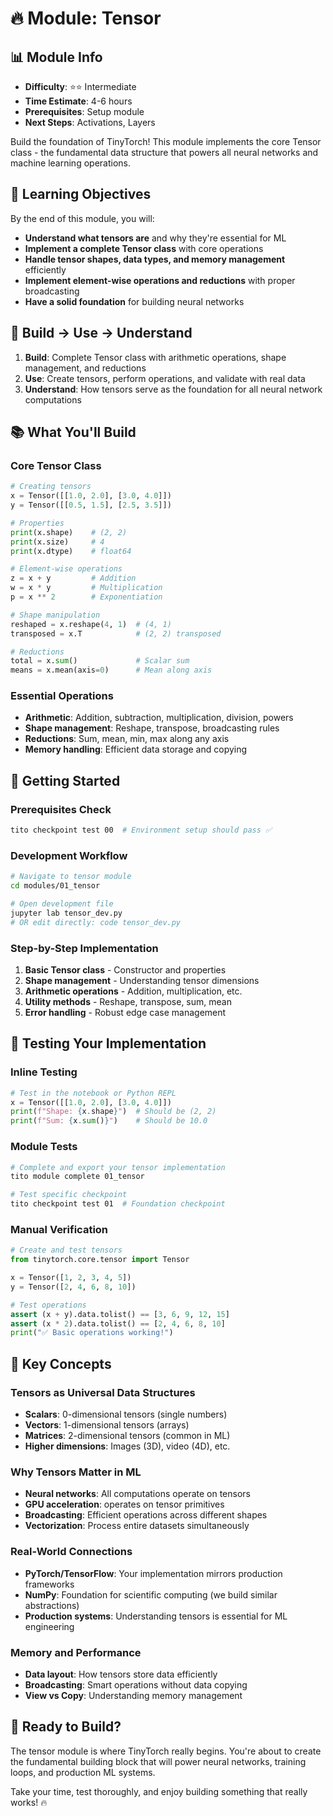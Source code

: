# 🔥 Module: Tensor

## 📊 Module Info
- **Difficulty**: ⭐⭐ Intermediate
- **Time Estimate**: 4-6 hours
- **Prerequisites**: Setup module
- **Next Steps**: Activations, Layers

Build the foundation of TinyTorch! This module implements the core Tensor class - the fundamental data structure that powers all neural networks and machine learning operations.

## 🎯 Learning Objectives

By the end of this module, you will:
- **Understand what tensors are** and why they're essential for ML
- **Implement a complete Tensor class** with core operations
- **Handle tensor shapes, data types, and memory management** efficiently
- **Implement element-wise operations and reductions** with proper broadcasting
- **Have a solid foundation** for building neural networks

## 🧠 Build → Use → Understand

1. **Build**: Complete Tensor class with arithmetic operations, shape management, and reductions
2. **Use**: Create tensors, perform operations, and validate with real data
3. **Understand**: How tensors serve as the foundation for all neural network computations

## 📚 What You'll Build

### Core Tensor Class
```python
# Creating tensors
x = Tensor([[1.0, 2.0], [3.0, 4.0]])
y = Tensor([[0.5, 1.5], [2.5, 3.5]])

# Properties
print(x.shape)    # (2, 2)
print(x.size)     # 4
print(x.dtype)    # float64

# Element-wise operations
z = x + y         # Addition
w = x * y         # Multiplication
p = x ** 2        # Exponentiation

# Shape manipulation
reshaped = x.reshape(4, 1)  # (4, 1)
transposed = x.T            # (2, 2) transposed

# Reductions
total = x.sum()             # Scalar sum
means = x.mean(axis=0)      # Mean along axis
```

### Essential Operations
- **Arithmetic**: Addition, subtraction, multiplication, division, powers
- **Shape management**: Reshape, transpose, broadcasting rules
- **Reductions**: Sum, mean, min, max along any axis
- **Memory handling**: Efficient data storage and copying

## 🚀 Getting Started

### Prerequisites Check
```bash
tito checkpoint test 00  # Environment setup should pass ✅
```

### Development Workflow
```bash
# Navigate to tensor module
cd modules/01_tensor

# Open development file
jupyter lab tensor_dev.py
# OR edit directly: code tensor_dev.py
```

### Step-by-Step Implementation
1. **Basic Tensor class** - Constructor and properties
2. **Shape management** - Understanding tensor dimensions
3. **Arithmetic operations** - Addition, multiplication, etc.
4. **Utility methods** - Reshape, transpose, sum, mean
5. **Error handling** - Robust edge case management

## 🧪 Testing Your Implementation

### Inline Testing
```python
# Test in the notebook or Python REPL
x = Tensor([[1.0, 2.0], [3.0, 4.0]])
print(f"Shape: {x.shape}")  # Should be (2, 2)
print(f"Sum: {x.sum()}")    # Should be 10.0
```

### Module Tests
```bash
# Complete and export your tensor implementation
tito module complete 01_tensor

# Test specific checkpoint
tito checkpoint test 01  # Foundation checkpoint
```

### Manual Verification
```python
# Create and test tensors
from tinytorch.core.tensor import Tensor

x = Tensor([1, 2, 3, 4, 5])
y = Tensor([2, 4, 6, 8, 10])

# Test operations
assert (x + y).data.tolist() == [3, 6, 9, 12, 15]
assert (x * 2).data.tolist() == [2, 4, 6, 8, 10]
print("✅ Basic operations working!")
```

## 🎯 Key Concepts

### **Tensors as Universal Data Structures**
- **Scalars**: 0-dimensional tensors (single numbers)
- **Vectors**: 1-dimensional tensors (arrays) 
- **Matrices**: 2-dimensional tensors (common in ML)
- **Higher dimensions**: Images (3D), video (4D), etc.

### **Why Tensors Matter in ML**
- **Neural networks**: All computations operate on tensors
- **GPU acceleration**: operates on tensor primitives
- **Broadcasting**: Efficient operations across different shapes
- **Vectorization**: Process entire datasets simultaneously

### **Real-World Connections**
- **PyTorch/TensorFlow**: Your implementation mirrors production frameworks
- **NumPy**: Foundation for scientific computing (we build similar abstractions)
- **Production systems**: Understanding tensors is essential for ML engineering

### **Memory and Performance**
- **Data layout**: How tensors store data efficiently
- **Broadcasting**: Smart operations without data copying
- **View vs Copy**: Understanding memory management

## 🎉 Ready to Build?

The tensor module is where TinyTorch really begins. You're about to create the fundamental building block that will power neural networks, training loops, and production ML systems.

Take your time, test thoroughly, and enjoy building something that really works! 🔥 